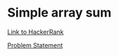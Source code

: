 # Simple array sum

[Link to HackerRank](https://www.hackerrank.com/challenges/simple-array-sum/problem)

[Problem Statement](/ProblemStatement/simple-array-sum-ENGLISH.pdf)